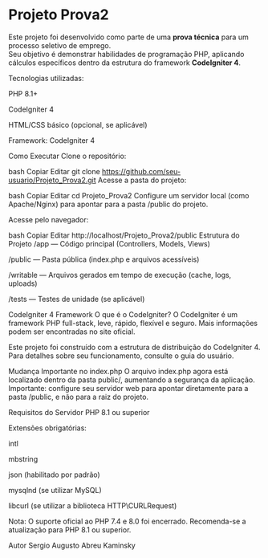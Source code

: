 # Projeto Prova2

Este projeto foi desenvolvido como parte de uma **prova técnica** para um processo seletivo de emprego.  
Seu objetivo é demonstrar habilidades de programação PHP, aplicando cálculos específicos dentro da estrutura do framework **CodeIgniter 4**.

Tecnologias utilizadas:

PHP 8.1+

CodeIgniter 4

HTML/CSS básico (opcional, se aplicável)

Framework: CodeIgniter 4

Como Executar
Clone o repositório:

bash
Copiar
Editar
git clone https://github.com/seu-usuario/Projeto_Prova2.git
Acesse a pasta do projeto:

bash
Copiar
Editar
cd Projeto_Prova2
Configure um servidor local (como Apache/Nginx) para apontar para a pasta /public do projeto.

Acesse pelo navegador:

bash
Copiar
Editar
http://localhost/Projeto_Prova2/public
Estrutura do Projeto
/app — Código principal (Controllers, Models, Views)

/public — Pasta pública (index.php e arquivos acessíveis)

/writable — Arquivos gerados em tempo de execução (cache, logs, uploads)

/tests — Testes de unidade (se aplicável)

CodeIgniter 4 Framework
O que é o CodeIgniter?
O CodeIgniter é um framework PHP full-stack, leve, rápido, flexível e seguro.
Mais informações podem ser encontradas no site oficial.

Este projeto foi construído com a estrutura de distribuição do CodeIgniter 4.
Para detalhes sobre seu funcionamento, consulte o guia do usuário.

Mudança Importante no index.php
O arquivo index.php agora está localizado dentro da pasta public/, aumentando a segurança da aplicação.
Importante: configure seu servidor web para apontar diretamente para a pasta /public, e não para a raiz do projeto.

Requisitos do Servidor
PHP 8.1 ou superior

Extensões obrigatórias:

intl

mbstring

json (habilitado por padrão)

mysqlnd (se utilizar MySQL)

libcurl (se utilizar a biblioteca HTTP\CURLRequest)

Nota: O suporte oficial ao PHP 7.4 e 8.0 foi encerrado. Recomenda-se a atualização para PHP 8.1 ou superior.

Autor
Sergio Augusto Abreu Kaminsky
